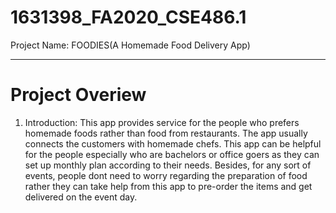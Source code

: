 # 1631398_FA2020_CSE486.1

Project Name: FOODIES(A Homemade Food Delivery App)

------

# Project Overiew

1) Introduction: This app provides service for the people who prefers homemade foods rather than food from restaurants. The app usually connects the customers with homemade chefs.
                 This app can be helpful for the people especially who are bachelors or office goers as they can set up monthly plan according to their needs. Besides, for any                      sort of events, people dont need to worry regarding the preparation of food rather they can take help from this app to pre-order the items and get delivered on                    the event day.    



              
                              
  
              

